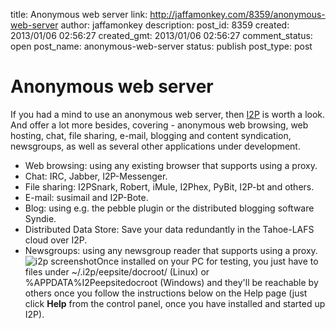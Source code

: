 title: Anonymous web server
link: http://jaffamonkey.com/8359/anonymous-web-server
author: jaffamonkey
description: 
post_id: 8359
created: 2013/01/06 02:56:27
created_gmt: 2013/01/06 02:56:27
comment_status: open
post_name: anonymous-web-server
status: publish
post_type: post

# Anonymous web server

If you had a mind to use an anonymous web server, then [I2P](http://www.i2p2.de/) is worth a look. And offer a lot more besides, covering - anonymous web browsing, web hosting, chat, file sharing, e-mail, blogging and content syndication, newsgroups, as well as several other applications under development. 

  * Web browsing: using any existing browser that supports using a proxy.
  * Chat: IRC, Jabber, I2P-Messenger.
  * File sharing: I2PSnark, Robert, iMule, I2Phex, PyBit, I2P-bt and others.
  * E-mail: susimail and I2P-Bote.
  * Blog: using e.g. the pebble plugin or the distributed blogging software Syndie.
  * Distributed Data Store: Save your data redundantly in the Tahoe-LAFS cloud over I2P.
  * Newsgroups: using any newsgroup reader that supports using a proxy.
![i2p screenshot](/wp-content/uploads/2013/01/i2p_screenshot.png)Once installed on your PC for testing, you just have to files under ~/.i2p/eepsite/docroot/ (Linux) or %APPDATA%I2Peepsitedocroot (Windows) and they'll be reachable by others once you follow the instructions below on the Help page (just click **Help** from the control panel, once you have installed and started up I2P).